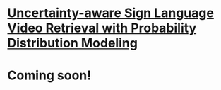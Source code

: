 # [Uncertainty-aware Sign Language Video Retrieval with Probability Distribution Modeling](https://arxiv.org/abs/2405.19689)
# Coming soon!
